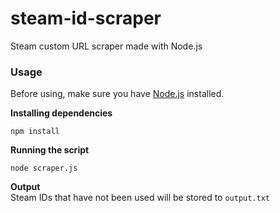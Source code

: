 # steam-id-scraper
 Steam custom URL scraper made with Node.js

### Usage
Before using, make sure you have [Node.js](https://nodejs.org/) installed.  

**Installing dependencies**
```
npm install
```
**Running the script**
```
node scraper.js
```

**Output**  
Steam IDs that have not been used will be stored to `output.txt`
